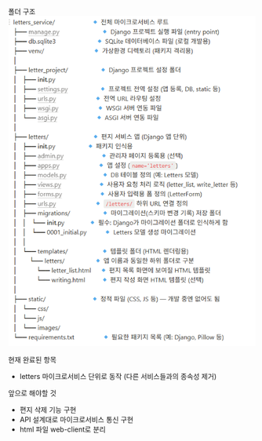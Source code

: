 폴더 구조
![폴더 구조](images/folder_structure.png)

현재 완료된 항목
- letters 마이크로서비스 단위로 동작 (다른 서비스들과의 종속성 제거)

앞으로 해야할 것
- 편지 삭제 기능 구현
- API 설계대로 마이크로서비스 통신 구현
- html 파일 web-client로 분리
